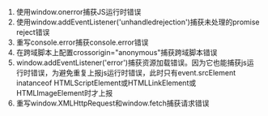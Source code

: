 1. 使用window.onerror捕获JS运行时错误
2. 使用window.addEventListener('unhandledrejection')捕获未处理的promise reject错误
3. 重写console.error捕获console.error错误
4. 在跨域脚本上配置crossorigin="anonymous"捕获跨域脚本错误
5. window.addEventListener('error')捕获资源加载错误。因为它也能捕获js运行时错误，为避免重复上报js运行时错误，此时只有event.srcElement inatanceof HTMLScriptElement或HTMLLinkElement或HTMLImageElement时才上报
6. 重写window.XMLHttpRequest和window.fetch捕获请求错误





